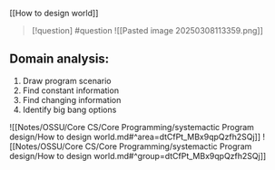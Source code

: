 [[How to design world]]


> [!question] 
> #question
> ![[Pasted image 20250308113359.png]] 
## Domain analysis: 

1. Draw program scenario
2. Find constant information 
3. Find changing information
4. Identify big bang options



![[Notes/OSSU/Core CS/Core Programming/systemactic Program design/How to design world.md#^area=dtCfPt_MBx9qpQzfh2SQj]]
![[Notes/OSSU/Core CS/Core Programming/systemactic Program design/How to design world.md#^group=dtCfPt_MBx9qpQzfh2SQj]]
